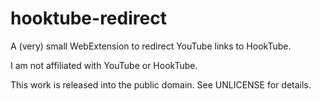 # hooktube-redirect
A (very) small WebExtension to redirect YouTube links to HookTube.

I am not affiliated with YouTube or HookTube.

This work is released into the public domain. See UNLICENSE for details.
